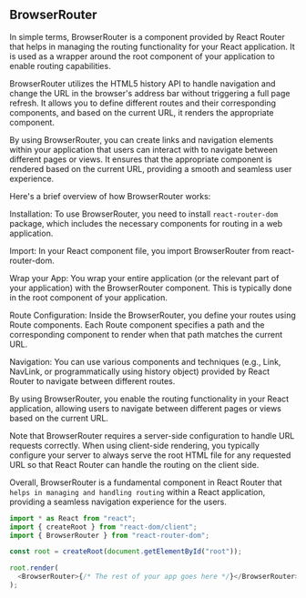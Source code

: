 ## BrowserRouter

In simple terms, BrowserRouter is a component provided by React Router that helps in managing the routing functionality for your React application. It is used as a wrapper around the root component of your application to enable routing capabilities.

BrowserRouter utilizes the HTML5 history API to handle navigation and change the URL in the browser's address bar without triggering a full page refresh. It allows you to define different routes and their corresponding components, and based on the current URL, it renders the appropriate component.

By using BrowserRouter, you can create links and navigation elements within your application that users can interact with to navigate between different pages or views. It ensures that the appropriate component is rendered based on the current URL, providing a smooth and seamless user experience.

Here's a brief overview of how BrowserRouter works:

Installation: To use BrowserRouter, you need to install `react-router-dom` package, which includes the necessary components for routing in a web application.

Import: In your React component file, you import BrowserRouter from react-router-dom.

Wrap your App: You wrap your entire application (or the relevant part of your application) with the BrowserRouter component. This is typically done in the root component of your application.

Route Configuration: Inside the BrowserRouter, you define your routes using Route components. Each Route component specifies a path and the corresponding component to render when that path matches the current URL.

Navigation: You can use various components and techniques (e.g., Link, NavLink, or programmatically using history object) provided by React Router to navigate between different routes.

By using BrowserRouter, you enable the routing functionality in your React application, allowing users to navigate between different pages or views based on the current URL.

Note that BrowserRouter requires a server-side configuration to handle URL requests correctly. When using client-side rendering, you typically configure your server to always serve the root HTML file for any requested URL so that React Router can handle the routing on the client side.

Overall, BrowserRouter is a fundamental component in React Router that `helps in managing and handling routing` within a React application, providing a seamless navigation experience for the users.

```js
import * as React from "react";
import { createRoot } from "react-dom/client";
import { BrowserRouter } from "react-router-dom";

const root = createRoot(document.getElementById("root"));

root.render(
  <BrowserRouter>{/* The rest of your app goes here */}</BrowserRouter>
);
```
